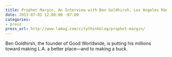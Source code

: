 ```yaml
---
title: Prophet Margin, An Interview with Ben Goldhirsh, Los Angeles Magazine
date: 2013-07-01 12:00:00 -07:00
categories:
- press
press_url: http://www.lamag.com/citythinkblog/prophet-margin/
---
```


Ben Goldhirsh, the founder of Good Worldwide, is putting his millions toward making L.A. a better place—and to making a buck.
